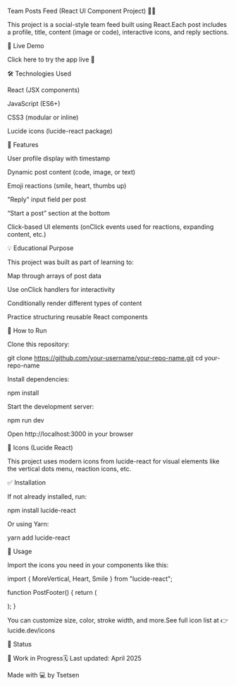 Team Posts Feed (React UI Component Project) 👥📝

This project is a social-style team feed built using React.Each post includes a profile, title, content (image or code), interactive icons, and reply sections.

🔗 Live Demo

Click here to try the app live 🚀

🛠 Technologies Used

React (JSX components)

JavaScript (ES6+)

CSS3 (modular or inline)

Lucide icons (lucide-react package)

🌟 Features

User profile display with timestamp

Dynamic post content (code, image, or text)

Emoji reactions (smile, heart, thumbs up)

"Reply" input field per post

“Start a post” section at the bottom

Click-based UI elements (onClick events used for reactions, expanding content, etc.)

💡 Educational Purpose

This project was built as part of learning to:

Map through arrays of post data

Use onClick handlers for interactivity

Conditionally render different types of content

Practice structuring reusable React components

🧪 How to Run

Clone this repository:

git clone https://github.com/your-username/your-repo-name.git
cd your-repo-name

Install dependencies:

npm install

Start the development server:

npm run dev

Open http://localhost:3000 in your browser

🔔 Icons (Lucide React)

This project uses modern icons from lucide-react for visual elements like the vertical dots menu, reaction icons, etc.

✅ Installation

If not already installed, run:

npm install lucide-react

Or using Yarn:

yarn add lucide-react

🚀 Usage

Import the icons you need in your components like this:

import { MoreVertical, Heart, Smile } from "lucide-react";

function PostFooter() {
  return (
    <div>
      <MoreVertical size={20} />
      <Heart size={20} />
      <Smile size={20} />
    </div>
  );
}

You can customize size, color, stroke width, and more.See full icon list at 👉 lucide.dev/icons

📌 Status

🔧 Work in Progress🗓️ Last updated: April 2025

Made with 💻 by Tsetsen

